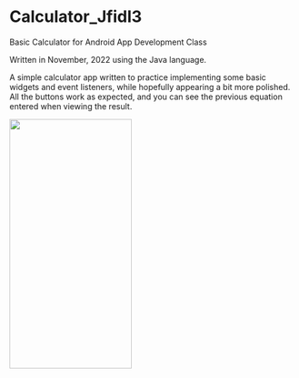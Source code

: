 # Calculator_Jfidl3

Basic Calculator for Android App Development Class

Written in November, 2022 using the Java language.

A simple calculator app written to practice implementing some basic widgets and event listeners, while hopefully appearing a bit more polished.
All the buttons work as expected, and you can see the previous equation entered when viewing the result.

<img src="https://user-images.githubusercontent.com/17883972/214756271-a97ed1cc-20a2-478a-b275-d2d310edc548.png" width="215" height="438">
